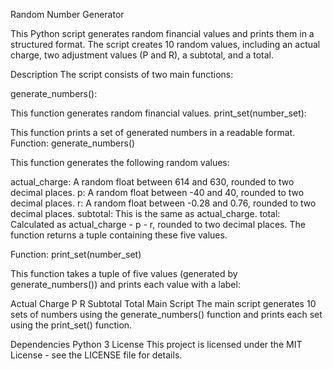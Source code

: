 Random Number Generator


This Python script generates random financial values and prints them in a structured format. The script creates 10 random values, including an actual charge, two adjustment values (P and R), a subtotal, and a total.

Description
The script consists of two main functions:

generate_numbers(): 

This function generates random financial values.
print_set(number_set): 

This function prints a set of generated numbers in a readable format.
Function: generate_numbers()


This function generates the following random values:

actual_charge: A random float between 614 and 630, rounded to two decimal places.
p: A random float between -40 and 40, rounded to two decimal places.
r: A random float between -0.28 and 0.76, rounded to two decimal places.
subtotal: This is the same as actual_charge.
total: Calculated as actual_charge - p - r, rounded to two decimal places.
The function returns a tuple containing these five values.

Function: print_set(number_set)


This function takes a tuple of five values (generated by generate_numbers()) and prints each value with a label:

Actual Charge
P
R
Subtotal
Total
Main Script
The main script generates 10 sets of numbers using the generate_numbers() function and prints each set using the print_set() function.

Dependencies
Python 3
License
This project is licensed under the MIT License - see the LICENSE file for details.
